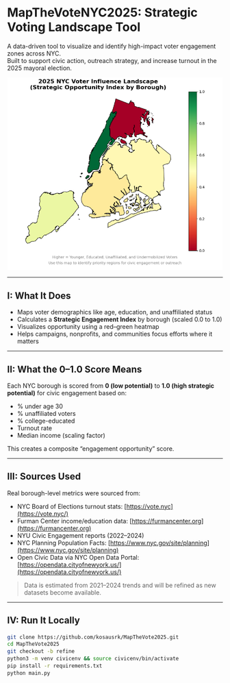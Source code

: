 # MapTheVoteNYC2025: Strategic Voting Landscape Tool

A data-driven tool to visualize and identify high-impact voter engagement zones across NYC.  
Built to support civic action, outreach strategy, and increase turnout in the 2025 mayoral election.

![NYC Voter Heatmap](images/nyc-vote-heatmap.png)

---

## I: What It Does

- Maps voter demographics like age, education, and unaffiliated status
- Calculates a **Strategic Engagement Index** by borough (scaled 0.0 to 1.0)
- Visualizes opportunity using a red–green heatmap
- Helps campaigns, nonprofits, and communities focus efforts where it matters

---

## II: What the 0–1.0 Score Means

Each NYC borough is scored from **0 (low potential)** to **1.0 (high strategic potential)** for civic engagement based on:
- % under age 30
- % unaffiliated voters
- % college-educated
- Turnout rate
- Median income (scaling factor)

This creates a composite “engagement opportunity” score.

---

## III: Sources Used

Real borough-level metrics were sourced from:

- NYC Board of Elections turnout stats: [https://vote.nyc](https://vote.nyc/)
- Furman Center income/education data: [https://furmancenter.org](https://furmancenter.org)
- NYU Civic Engagement reports (2022–2024)
- NYC Planning Population Facts: [https://www.nyc.gov/site/planning](https://www.nyc.gov/site/planning)
- Open Civic Data via NYC Open Data Portal: [https://opendata.cityofnewyork.us/](https://opendata.cityofnewyork.us/)

> Data is estimated from 2021–2024 trends and will be refined as new datasets become available.

---

## IV: Run It Locally

```bash
git clone https://github.com/kosausrk/MapTheVote2025.git
cd MapTheVote2025
git checkout -b refine
python3 -m venv civicenv && source civicenv/bin/activate
pip install -r requirements.txt
python main.py
